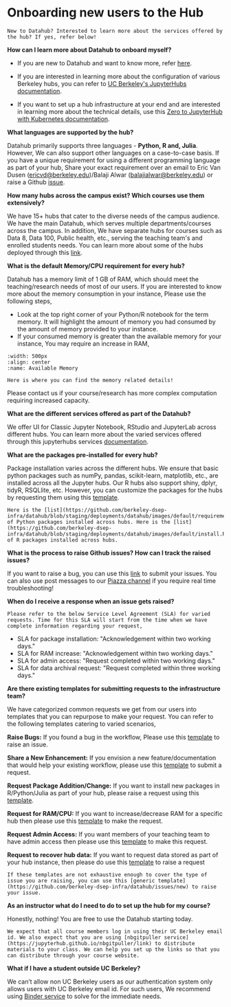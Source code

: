 # Onboarding new users to the Hub

```{note}
New to Datahub? Interested to learn more about the services offered by the hub? If yes, refer below!
```

**How can I learn more about Datahub to onboard myself?**

- If you are new to Datahub and want to know more, refer [here](https://datahub.berkeley.edu/hub/login?next=%2Fhub%2F). 

- If you are interested in learning more about the configuration of various Berkeley hubs, you can refer to [UC Berkeley's JupyterHubs documentation](https://docs.datahub.berkeley.edu/en/latest/).

- If you want to set up a hub infrastructure at your end and are interested in learning more about the technical details, use this [Zero to JupyterHub with Kubernetes documentation](https://zero-to-jupyterhub.readthedocs.io/en/latest/).

**What languages are supported by the hub?**

Datahub primarily supports three languages - **Python, R and, Julia**. However, We can also support other languages on a case-to-case basis. If you have a unique requirement for using a different programming language as part of your hub, Share your exact requirement over an email to Eric Van Dusen (ericvd@berkeley.edu)/Balaji Alwar (balajialwar@berkeley.edu) or raise a Github [issue](https://github.com/berkeley-dsep-infra/datahub/issues/new/choose).

**How many hubs across the campus exist? Which courses use them extensively?**

We have 15+ hubs that cater to the diverse needs of the campus audience. We have the main Datahub, which serves multiple departments/courses across the campus. In addition, We have separate hubs for courses such as Data 8, Data 100, Public health, etc., serving the teaching team's and enrolled students needs. You can learn more about some of the hubs deployed through this [link](https://docs.datahub.berkeley.edu/en/latest/users/hubs.html).

**What is the default Memory/CPU requirement for every hub?**

Datahub has a memory limit of 1 GB of RAM, which should meet the teaching/research needs of most of our users. If you are interested to know more about the memory consumption in your instance, Please use the following steps,

- Look at the top right corner of your Python/R notebook for the term memory. It will highlight the amount of memory you had consumed by the amount of memory provided to your instance. 
- If your consumed memory is greater than the available memory for your instance, You may require an increase in RAM,

```{figure} images/memory.png
:width: 500px
:align: center
:name: Available Memory

Here is where you can find the memory related details!
```
Please contact us if your course/research has more complex computation requiring increased capacity.

**What are the different services offered as part of the Datahub?**

We offer UI for Classic Jupyter Notebook, RStudio and JupyterLab across different hubs. You can learn more about the varied services offered through this jupyterhubs services [documentation](https://docs.datahub.berkeley.edu/en/latest/users/services.html).

**What are the packages pre-installed for every hub?**

Package installation varies across the different hubs. We ensure that basic python packages such as numPy, pandas, scikit-learn, matplotlib, etc., are installed across all the Jupyter hubs. Our R hubs also support shiny, dplyr, tidyR, RSQLlite, etc. However, you can customize the packages for the hubs by requesting them using this [template](https://github.com/berkeley-dsep-infra/datahub/issues/new?assignees=&labels=support&template=datahub-package-addition---change-request.md&title=Request+python+package+X+for+class+Y).

```{note}
Here is the [list](https://github.com/berkeley-dsep-infra/datahub/blob/staging/deployments/datahub/images/default/requirements.txt) of Python packages installed across hubs. Here is the [list](https://github.com/berkeley-dsep-infra/datahub/blob/staging/deployments/datahub/images/default/install.R) of R packages installed across hubs.
```

**What is the process to raise Github issues? How can I track the raised issues?**

If you want to raise a bug, you can use this [link](https://github.com/berkeley-dsep-infra/datahub/issues/new/choose) to submit your issues. You can also use post messages to our [Piazza channel](https://piazza.com/class/ksqmnrrhvcl11f) if you require real time troubleshooting!

**When do I receive a response when an issue gets raised?**

```{note}
Please refer to the below Service Level Agreement (SLA) for varied requests. Time for this SLA will start from the time when we have complete information regarding your request,
```

- SLA for package installation: "Acknowledgement within two working days."
- SLA for RAM increase: "Acknowledgement within two working days."
- SLA for admin access: "Request completed within two working days."
- SLA for data archival request: "Request completed within three working days."

**Are there existing templates for submitting requests to the infrastructure team?**

We have categorized common requests we get from our users into templates that you can repurpose to make your request. You can refer to the following templates catering to varied scenarios,

**Raise Bugs:** If you found a bug in the workflow, Please use this [template](https://github.com/berkeley-dsep-infra/datahub/issues/new?assignees=&labels=bug&template=bug_report.yml) to raise an issue.

**Share a New Enhancement:** If you envision a new feature/documentation that would help your existing workflow, please use this [template](https://github.com/berkeley-dsep-infra/datahub/issues/new?assignees=&labels=type%3A+enhancement&template=featurerequest.md) to submit a request.

**Request Package Addition/Change:** If you want to install new packages in R/Python/Julia as part of your hub, please raise a request using this [template](https://github.com/berkeley-dsep-infra/datahub/issues/new?assignees=&labels=support&template=datahub-package-addition---change-request.md&title=Request+python+package+X+for+class+Y).

**Request for RAM/CPU:** If you want to increase/decrease RAM for a specific hub then please use this [template](https://github.com/berkeley-dsep-infra/datahub/issues/new?assignees=&labels=support&template=higher-resources.md&title=Request+more+RAM+for+class+X) to make the request.

**Request Admin Access:** If you want members of your teaching team to have admin access then please use this [template](https://github.com/berkeley-dsep-infra/datahub/issues/new?assignees=&labels=support&template=admin_request.yml) to make this request.

**Request to recover hub data:** If you want to request data stored as part of your hub instance, then please do use this [template](https://github.com/berkeley-dsep-infra/datahub/issues/new?assignees=&labels=support&template=data_archival_request.yml) to raise a request

```{note}
If these templates are not exhaustive enough to cover the type of issue you are raising, you can use this [generic template](https://github.com/berkeley-dsep-infra/datahub/issues/new) to raise your issue.
```

**As an instructor what do I need to do to set up the hub for my course?**

Honestly, nothing! You are free to use the Datahub starting today. 

```{note}
We expect that all course members log in using their UC Berkeley email id. We also expect that you are using [nbgitpuller service](https://jupyterhub.github.io/nbgitpuller/link) to distribute materials to your class. We can help you set up the links so that you can distribute through your course website. 
```

**What if I have a student outside UC Berkeley?**

We can’t allow non UC Berkeley users as our authentication system only allows users with UC Berkeley email id. For such users, We recommend using [Binder service](https://mybinder.org/) to solve for the immediate needs.
